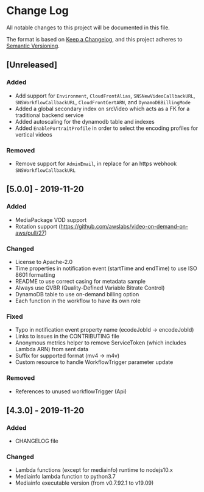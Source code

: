 # Change Log
All notable changes to this project will be documented in this file.

The format is based on [Keep a Changelog](https://keepachangelog.com/en/1.0.0/),
and this project adheres to [Semantic Versioning](https://semver.org/spec/v2.0.0.html).

## [Unreleased]

### Added
- Add support for `Environment`, `CloudFrontAlias`, `SNSNewVideoCallbackURL`, `SNSWorkflowCallbackURL`, `CloudFrontCertARN`, and `DynamoDBBillingMode`
- Added a global secondary index on srcVideo which acts as a FK for a traditional backend service
- Added autoscaling for the dynamodb table and indexes
- Added `EnablePortraitProfile` in order to select the encoding profiles for vertical videos

### Removed
- Remove support for `AdminEmail`, in replace for an https webhook `SNSWorkflowCallbackURL`

## [5.0.0] - 2019-11-20
### Added
- MediaPackage VOD support
- Rotation support (https://github.com/awslabs/video-on-demand-on-aws/pull/27)

### Changed
- License to Apache-2.0
- Time properties in notification event (startTime and endTime) to use ISO 8601 formatting
- README to use correct casing for metadata sample
- Always use QVBR (Quality-Defined Variable Bitrate Control)
- DynamoDB table to use on-demand billing option
- Each function in the workflow to have its own role

### Fixed
- Typo in notification event property name (ecodeJobId -> encodeJobId)
- Links to issues in the CONTRIBUTING file
- Anonymous metrics helper to remove ServiceToken (which includes Lambda ARN) from sent data
- Suffix for supported format (mv4 -> m4v)
- Custom resource to handle WorkflowTrigger parameter update

### Removed
- References to unused workflowTrigger (Api)

## [4.3.0] - 2019-11-20
### Added
- CHANGELOG file

### Changed
- Lambda functions (except for mediainfo) runtime to nodejs10.x
- Mediainfo lambda function to python3.7
- Mediainfo executable version (from v0.7.92.1 to v19.09)

